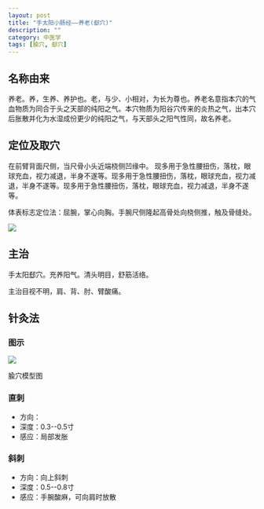 ```yaml
---
layout: post
title: "手太阳小肠经——养老(郄穴)"
description: ""
category: 中医学
tags: [腧穴, 郄穴]
---
```


## 名称由来

养老。养，生养、养护也。老，与少、小相对，为长为尊也。养老名意指本穴的气血物质为同合于头之天部的纯阳之气。本穴物质为阳谷穴传来的炎热之气，出本穴后胀散并化为水湿成份更少的纯阳之气，与天部头之阳气性同，故名养老。


## 定位及取穴

在前臂背面尺侧，当尺骨小头近端桡侧凹缘中。
现多用于急性腰扭伤，落枕，眼球充血，视力减退，半身不遂等。现多用于急性腰扭伤，落枕，眼球充血，视力减退，半身不遂等。现多用于急性腰扭伤，落枕，眼球充血，视力减退，半身不遂等。

体表标志定位法：屈腕，掌心向胸。手腕尺侧隆起高骨处向桡侧推，触及骨缝处。


![](images/TCM/channels/SI1-6.png)

## 主治

手太阳郄穴。充养阳气。清头明目，舒筋活络。

主治目视不明，肩、背、肘、臂酸痛。






## 针灸法


### 图示


![](images/TCM/acupoint/SI6_model.jpg)

腧穴模型图

### 直刺

- 方向：
- 深度：0.3--0.5寸
- 感应：局部发胀


### 斜刺

- 方向：向上斜刺
- 深度：0.5--0.8寸
- 感应：手腕酸麻，可向肩时放散




